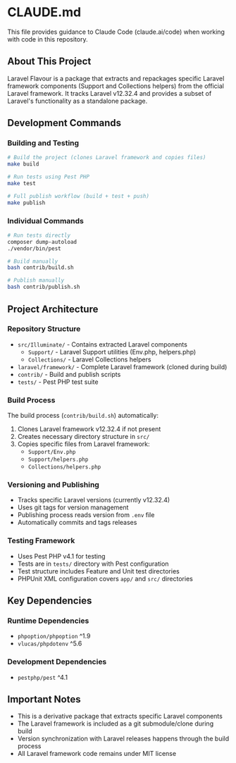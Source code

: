 # CLAUDE.md

This file provides guidance to Claude Code (claude.ai/code) when working with code in this repository.

## About This Project

Laravel Flavour is a package that extracts and repackages specific Laravel framework components (Support and Collections helpers) from the official Laravel framework. It tracks Laravel v12.32.4 and provides a subset of Laravel's functionality as a standalone package.

## Development Commands

### Building and Testing
```bash
# Build the project (clones Laravel framework and copies files)
make build

# Run tests using Pest PHP
make test

# Full publish workflow (build + test + push)
make publish
```

### Individual Commands
```bash
# Run tests directly
composer dump-autoload
./vendor/bin/pest

# Build manually
bash contrib/build.sh

# Publish manually
bash contrib/publish.sh
```

## Project Architecture

### Repository Structure
- `src/Illuminate/` - Contains extracted Laravel components
  - `Support/` - Laravel Support utilities (Env.php, helpers.php)
  - `Collections/` - Laravel Collections helpers
- `laravel/framework/` - Complete Laravel framework (cloned during build)
- `contrib/` - Build and publish scripts
- `tests/` - Pest PHP test suite

### Build Process
The build process (`contrib/build.sh`) automatically:
1. Clones Laravel framework v12.32.4 if not present
2. Creates necessary directory structure in `src/`
3. Copies specific files from Laravel framework:
   - `Support/Env.php`
   - `Support/helpers.php` 
   - `Collections/helpers.php`

### Versioning and Publishing
- Tracks specific Laravel versions (currently v12.32.4)
- Uses git tags for version management
- Publishing process reads version from `.env` file
- Automatically commits and tags releases

### Testing Framework
- Uses Pest PHP v4.1 for testing
- Tests are in `tests/` directory with Pest configuration
- Test structure includes Feature and Unit test directories
- PHPUnit XML configuration covers `app/` and `src/` directories

## Key Dependencies

### Runtime Dependencies
- `phpoption/phpoption` ^1.9
- `vlucas/phpdotenv` ^5.6

### Development Dependencies  
- `pestphp/pest` ^4.1

## Important Notes

- This is a derivative package that extracts specific Laravel components
- The Laravel framework is included as a git submodule/clone during build
- Version synchronization with Laravel releases happens through the build process
- All Laravel framework code remains under MIT license